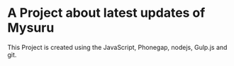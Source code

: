 # A Project about latest updates of  Mysuru

This Project is created using the JavaScript, Phonegap, nodejs, Gulp.js and git.
